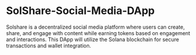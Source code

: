 # SolShare-Social-Media-DApp
Solshare is a decentralized social media platform where users can create, share, and engage with content while earning tokens based on engagement and interactions. This DApp will utilize the Solana blockchain for secure transactions and wallet integration.
